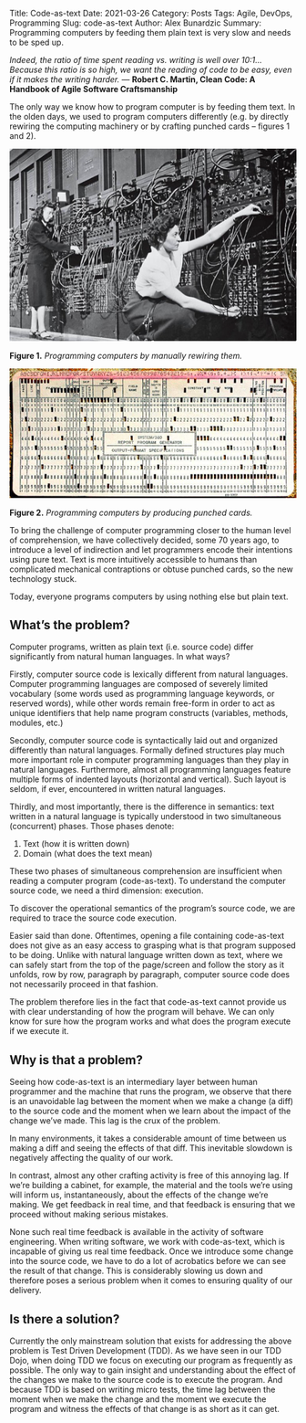 Title: Code-as-text
Date: 2021-03-26
Category: Posts
Tags: Agile, DevOps, Programming
Slug: code-as-text
Author: Alex Bunardzic
Summary: Programming computers by feeding them plain text is very slow and needs to be sped up.

_Indeed, the ratio of time spent reading vs. writing is well over 10:1… Because this ratio is so high, we want the reading of code to be easy, even if it makes the writing harder._ — **Robert C. Martin, Clean Code: A Handbook of Agile Software Craftsmanship**

The only way we know how to program computer is by feeding them text. In the olden days, we used to program computers differently (e.g. by directly rewiring the computing machinery or by crafting punched cards – figures 1 and 2).

![Programming by rewiring](/images/early-programming.png)

**Figure 1.** _Programming computers by manually rewiring them._

![Punched card](/images/punched-card.png)

**Figure 2.** _Programming computers by producing punched cards._

To bring the challenge of computer programming closer to the human level of comprehension, we have collectively decided, some 70 years ago, to introduce a level of indirection and let programmers encode their intentions using pure text. Text is more intuitively accessible to humans than complicated mechanical contraptions or obtuse punched cards, so the new technology stuck.

Today, everyone programs computers by using nothing else but plain text.

## What’s the problem?

Computer programs, written as plain text (i.e. source code) differ significantly from natural human languages. In what ways?

Firstly, computer source code is lexically different from natural languages. Computer programming languages are composed of severely limited vocabulary (some words used as programming language keywords, or reserved words), while other words remain free-form in order to act as unique identifiers that help name program constructs (variables, methods, modules, etc.)

Secondly, computer source code is syntactically laid out and organized differently than natural languages. Formally defined structures play much more important role in computer programming languages than they play in natural languages. Furthermore, almost all programming languages feature multiple forms of indented layouts (horizontal and vertical). Such layout is seldom, if ever, encountered in written natural languages.

Thirdly, and most importantly, there is the difference in semantics: text written in a natural language is typically understood in two simultaneous (concurrent) phases. Those phases denote:

1. Text (how it is written down)
1. Domain (what does the text mean)

These two phases of simultaneous comprehension are insufficient when reading a computer program (code-as-text). To understand the computer source code, we need a third dimension: execution.

To discover the operational semantics of the program’s source code, we are required to trace the source code execution.

Easier said than done. Oftentimes, opening a file containing code-as-text does not give as an easy access to grasping what is that program supposed to be doing. Unlike with natural language written down as text, where we can safely start from the top of the page/screen and follow the story as it unfolds, row by row, paragraph by paragraph, computer source code does not necessarily proceed in that fashion.

The problem therefore lies in the fact that code-as-text cannot provide us with clear understanding of how the program will behave. We can only know for sure how the program works and what does the program execute if we execute it.

## Why is that a problem?

Seeing how code-as-text is an intermediary layer between human programmer and the machine that runs the program, we observe that there is an unavoidable lag between the moment when we make a change (a diff) to the source code and the moment when we learn about the impact of the change we’ve made. This lag is the crux of the problem.

In many environments, it takes a considerable amount of time between us making a diff and seeing the effects of that diff. This inevitable slowdown is negatively affecting the quality of our work.

In contrast, almost any other crafting activity is free of this annoying lag. If we’re building a cabinet, for example, the material and the tools we’re using will inform us, instantaneously, about the effects of the change we’re making. We get feedback in real time, and that feedback is ensuring that we proceed without making serious mistakes.

None such real time feedback is available in the activity of software engineering. When writing software, we work with code-as-text, which is incapable of giving us real time feedback. Once we introduce some change into the source code, we have to do a lot of acrobatics before we can see the result of that change. This is considerably slowing us down and therefore poses a serious problem when it comes to ensuring quality of our delivery.

## Is there a solution?

Currently the only mainstream solution that exists for addressing the above problem is Test Driven Development (TDD). As we have seen in our TDD Dojo, when doing TDD we focus on executing our program as frequently as possible. The only way to gain insight and understanding about the effect of the changes we make to the source code is to execute the program. And because TDD is based on writing micro tests, the time lag between the moment when we make the change and the moment we execute the program and witness the effects of that change is as short as it can get.